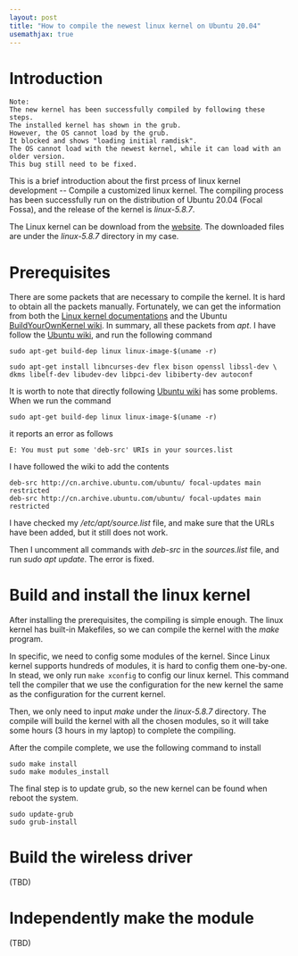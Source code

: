 ```yaml
---
layout: post
title: "How to compile the newest linux kernel on Ubuntu 20.04"
usemathjax: true
---
```


# Introduction

```
Note: 
The new kernel has been successfully compiled by following these steps. 
The installed kernel has shown in the grub.
However, the OS cannot load by the grub.
It blocked and shows "loading initial ramdisk".
The OS cannot load with the newest kernel, while it can load with an older version.
This bug still need to be fixed.
```

This is a brief introduction about the first prcess of linux kernel development -- Compile a customized linux kernel.
The compiling process has been successfully run on the distribution of Ubuntu 20.04 (Focal Fossa), and the release of the kernel is *linux-5.8.7*.

The Linux kernel can be download from the [website](https://www.kernel.org/).
The downloaded files are under the *linux-5.8.7* directory in my case.

# Prerequisites

There are some packets that are necessary to compile the kernel. 
It is hard to obtain all the packets manually.
Fortunately, we can get the information from both the [Linux kernel documentations](https://www.kernel.org/doc/html/latest/kbuild/kbuild.html) and the Ubuntu [BuildYourOwnKernel wiki](https://wiki.ubuntu.com/Kernel/BuildYourOwnKernel).
In summary, all these packets from *apt*. 
I have follow the [Ubuntu wiki](https://wiki.ubuntu.com/Kernel/BuildYourOwnKernel), and run the following command
```
sudo apt-get build-dep linux linux-image-$(uname -r)

sudo apt-get install libncurses-dev flex bison openssl libssl-dev \
dkms libelf-dev libudev-dev libpci-dev libiberty-dev autoconf
```

It is worth to note that directly following [Ubuntu wiki](https://wiki.ubuntu.com/Kernel/BuildYourOwnKernel) has some problems.
When we run the command
```
sudo apt-get build-dep linux linux-image-$(uname -r)
```
it reports an error as follows
```
E: You must put some 'deb-src' URIs in your sources.list
```
I have followed the wiki to add the contents

```
deb-src http://cn.archive.ubuntu.com/ubuntu/ focal-updates main restricted
deb-src http://cn.archive.ubuntu.com/ubuntu/ focal-updates main restricted
```
I have checked my */etc/apt/source.list* file, and make sure that the URLs have been added, but it still does not work.

Then I uncomment all commands with *deb-src* in the *sources.list* file, and run *sudo apt update*. 
The error is fixed. 

# Build and install the linux kernel

After installing the prerequisites, the compiling is simple enough.
The linux kernel has built-in Makefiles, so we can compile the kernel with the *make* program.

In specific, we need to config some modules of the kernel. 
Since Linux kernel supports hundreds of modules, it is hard to config them one-by-one.
In stead, we only run `make xconfig` to config our linux kernel.
This command tell the compiler that we use the configuration for the new kernel the same as the configuration for the current kernel.

Then, we only need to input *make* under the *linux-5.8.7* directory.
The compile will build the kernel with all the chosen modules, so it will take some hours (3 hours in my laptop) to complete the compiling.

After the compile complete, we use the following command to install
```
sudo make install
sudo make modules_install
```

The final step is to update grub, so the new kernel can be found when reboot the system.
```
sudo update-grub
sudo grub-install
```

# Build the wireless driver

(TBD)

# Independently make the module
(TBD)
